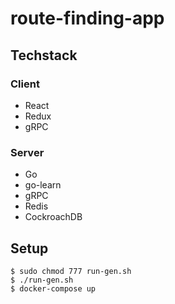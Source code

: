 # route-finding-app

## Techstack

### Client

- React
- Redux
- gRPC

### Server

- Go
- go-learn
- gRPC
- Redis
- CockroachDB

## Setup
```
$ sudo chmod 777 run-gen.sh
$ ./run-gen.sh
$ docker-compose up
```